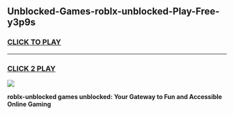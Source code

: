 
## Unblocked-Games-roblx-unblocked-Play-Free-y3p9s
<h3>
<a href="https://premium76.site?title=roblx-unblocked&ref=18A1">CLICK TO PLAY</a></h3>
<hr>

<h3>
<a href="https://premium76.site?title=roblx-unblocked&ref=18A1">CLICK 2 PLAY</a>
  
</h3>

<a href="https://premium76.site?title=roblx-unblocked&ref=18A1"><img src="https://clearcache.store/games.png"></a>


**roblx-unblocked games unblocked: Your Gateway to Fun and Accessible Online Gaming**
